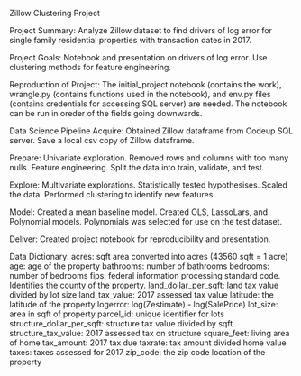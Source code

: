 Zillow Clustering Project

Project Summary:
Analyze Zillow dataset to find drivers of log error for single family residential properties with transaction dates in 2017.

Project Goals:
Notebook and presentation on drivers of log error.
Use clustering methods for feature engineering.

Reproduction of Project:
The initial_project notebook (contains the work), wrangle.py (contains functions used in the notebook), and env.py files (contains credentials for accessing SQL server) are needed. The notebook can be run in oreder of the fields going downwards.

Data Science Pipeline
Acquire:
Obtained Zillow dataframe from Codeup SQL server.
Save a local csv copy of Zillow dataframe.

Prepare:
Univariate exploration.
Removed rows and columns with too many nulls.
Feature engineering.
Split the data into train, validate, and test.

Explore:
Multivariate explorations.
Statistically tested hypothesises.
Scaled the data.
Performed clustering to identify new features.

Model:
Created a mean baseline model.
Created OLS, LassoLars, and Polynomial models.
Polynomials was selected for use on the test dataset.

Deliver:
Created project notebook for reproducibility and presentation.

Data Dictionary:
acres: sqft area converted into acres (43560 sqft = 1 acre)
age: age of the property
bathrooms: number of bathrooms
bedrooms: number of bedrooms
fips: federal information processing standard code. Identifies the county of the property.
land_dollar_per_sqft: land tax value divided by lot size
land_tax_value: 2017 assessed tax value
latitude: the latitude of the property
logerror: log(Zestimate) - log(SalePrice)
lot_size: area in sqft of property
parcel_id: unique identifier for lots
structure_dollar_per_sqft: structure tax value divided by sqft
structure_tax_value: 2017 assessed tax on structure
square_feet: living area of home
tax_amount: 2017 tax due
taxrate: tax amount divided home value
taxes: taxes assessed for 2017
zip_code: the zip code location of the property
